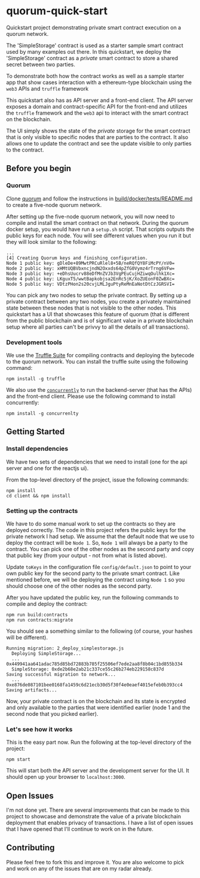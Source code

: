 # quorum-quick-start
Quickstart project demonstrating private smart contract execution on a quorum network. 

The 'SimpleStorage' contract is used as a starter sample smart contract used by many examples out there. In this quickstart, we deploy the 'SimpleStorage' contract as a *private* smart contract to store a shared secret between two parties. 

To demonstrate both how the contract works as well as a sample starter app that show cases interaction with a ethereum-type blockchain using the `web3` APIs and `truffle` framework

This quickstart also has as API server and a front-end client. The API server exposes a domain and contract-specific API for the front-end and utilizes the `truffle` framework and the `web3` api to interact with the smart contract on the blockchain. 

The UI simply shows the state of the *private* storage for the smart contract that is only visible to specific nodes that are parties to the contract. It also allows one to update the contract and see the update visible to only parties to the contract. 

## Before you begin

### Quorum
Clone [quorum](https://github.com/azeem-r00t/quorum) and follow the instructions in [build/docker/tests/README.md](https://github.com/azeem-r00t/quorum/tree/master/build/docker/tests/README.md) to create a five-node quorum network. 

After setting up the five-node quorum network, you will now need to compile and install the smart contract on that network. During the quorum docker setup, you would have run a `setup.sh` script. That scripts outputs the public keys for each node. You will see different values when you run it but they will look similar to the following: 

```
...
[4] Creating Quorum keys and finishing configuration.
Node 1 public key: gDleDe+89MwtPRCuRlel8+5B/neRQfQY8FiMcPY/nV0=
Node 2 public key: xHMtUQBVbxncjndN2Oxxds64pZfG0Vymz4rTrng6VFw=
Node 3 public key: +eDhsUucrv88eDfMnZVJb3VgPEuCujHZiwqOulhk1Xc=
Node 4 public key: LKguxT5/wwtBapkobjsa2EnRc5jK/XoZUEonF0ZwBXc=
Node 5 public key: VDtzPHon2s20cvjLMLJguPtyReMnEaNotDtCzJGRSVI=
```

You can pick any two nodes to setup the private contract. By setting up a private contract between any two nodes, you create a privately maintained state between these nodes that is not visible to the other nodes. This quickstart has a UI that showcases this feature of quorum (that is different from the public blockchain and is of significant value in a private blockchain setup where all parties can't be privvy to all the details of all transactions). 

### Development tools
We use the [Truffle Suite](http://truffleframework.com/) for compiling contracts and deploying the bytecode to the quorum network. You can install the truffle suite using the following command: 

```npm install -g truffle```

We also use the [`concurrently`]() to run the backend-server (that has the APIs) and the front-end client. Please use the following command to install concurrently: 

```npm install -g concurrenlty```

## Getting Started 

### Install dependencies 
We have two sets of dependencies that we need to install (one for the api server and one for the reactjs ui).

From the top-level directory of the project, issue the following commands: 

```
npm install
cd client && npm install
```

### Setting up the contracts
We have to do some manual work to set up the contracts so they are deployed correctly. The code in this project refers the public keys for the private network I had setup. We assume that the default node that we use to deploy the contract will be `Node 1`. So, `Node 1` will always be a party to the contract. You can pick one of the other nodes as the second party and copy that public key (from your output - not from what is listed above). 

Update `toKeys` in the configuration file `config/default.json` to point to your own public key for the second party to the private smart contract. Like mentioned before, we will be deploying the contract using ``Node 1`` so you should choose one of the other nodes as the second party. 

After you have updated the public key, run the following commands to compile and deploy the contract: 

```
npm run build:contracts
npm run contracts:migrate
```

You should see a something similar to the following (of course, your hashes will be different). 

```
Running migration: 2_deploy_simplestorage.js
  Deploying SimpleStorage...
  ... 0x449941aa641adac785d85bd72883b785f25506ef7ede2aa8f8b04c1bd855b334
  SimpleStorage: 0xde2b68e2ab21c337ce55c26b274eb229158c837d
Saving successful migration to network...
  ... 0xe876de087101bee0168fa1459c6d21ecb30d5f30f4e0eaef4015efeb0b393cc4
Saving artifacts...
```

Now, your private contract is on the blockchain and its state is encrypted and only available to the parties that were identified earlier (node 1 and the second node that you picked earlier). 

### Let's see how it works

This is the easy part now. Run the following at the top-level directory of the project: 

```npm start```

This will start both the API server and the development server for the UI. It should open up your browser to ```localhost:3000```. 

## Open Issues

I'm not done yet. There are several improvements that can be made to this project to showcase and demonstrate the value of a private blockchain deployment that enables privacy of transactions. I have a list of open issues that I have opened that I'll continue to work on in the future. 

## Contributing 

Please feel free to fork this and improve it. You are also welcome to pick and work on any of the issues that are on my radar already.  

